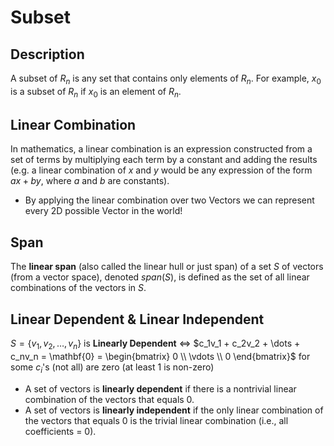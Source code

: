 # Subset

## Description

A subset of $R_n$ is any set that contains only elements of $R_n$. For example, ${x_0}$ is a subset of $R_n$ if $x_0$ is an element of $R_n$.

## Linear Combination

In mathematics, a linear combination is an expression constructed from a set of terms by multiplying each term by a constant and adding the results (e.g. a linear combination of $x$ and $y$ would be any expression of the form $ax + by$, where $a$ and $b$ are constants).

- By applying the linear combination over two Vectors we can represent every 2D possible Vector in the world!

## Span

The **linear span** (also called the linear hull or just span) of a set $S$ of vectors (from a vector space), denoted $span(S)$, is defined as the set of all linear combinations of the vectors in $S$.

## Linear Dependent & Linear Independent

$S = \{v_1, v_2, \dots, v_n\}$ is **Linearly Dependent** $\iff$ $c_1v_1 + c_2v_2 + \dots + c_nv_n = \mathbf{0} = \begin{bmatrix} 0 \\ \vdots \\ 0 \end{bmatrix}$ for some $c_i$'s (not all) are zero (at least 1 is non-zero)

- A set of vectors is **linearly dependent** if there is a nontrivial linear combination of the vectors that equals 0.
- A set of vectors is **linearly independent** if the only linear combination of the vectors that equals 0 is the trivial linear combination (i.e., all coefficients = 0).
